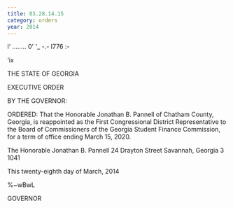 ```yaml
---
title: 03.28.14.15
category: orders
year: 2014
---
```

  
  

l‘ ........ 0' '_
-.- I776 :-

‘ix

THE STATE OF GEORGIA

EXECUTIVE ORDER

BY THE GOVERNOR:

ORDERED: That the Honorable Jonathan B. Pannell of Chatham County,
Georgia, is reappointed as the First Congressional District
Representative to the Board of Commissioners of the Georgia
Student Finance Commission, for a term of office ending March 15,
2020.

The Honorable Jonathan B. Pannell
24 Drayton Street
Savannah, Georgia 3 1041

This twenty-eighth day of March, 2014

%~wBwL

GOVERNOR

